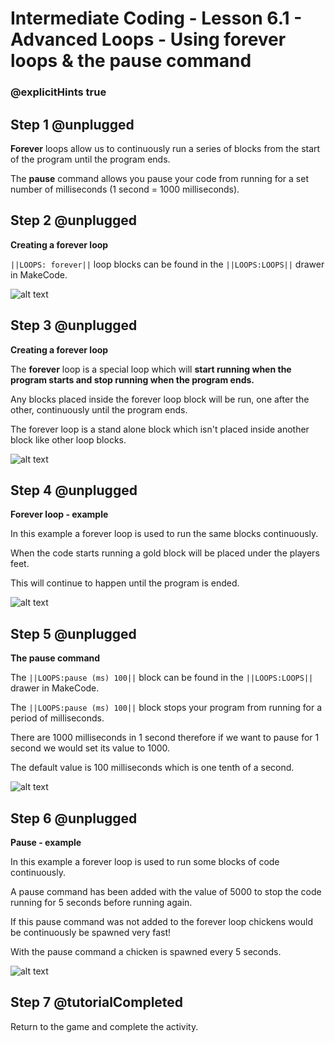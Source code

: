 # Intermediate Coding - Lesson 6.1 - Advanced Loops - Using forever loops & the pause command


### @explicitHints true

## Step 1 @unplugged
**Forever** loops allow us to continuously run a series of blocks from the start of the program until the program ends.

The **pause** command allows you pause your code from running for a set number of milliseconds (1 second = 1000 milliseconds).

## Step 2 @unplugged
**Creating a forever loop**

``||LOOPS: forever||`` loop blocks can be found in the ``||LOOPS:LOOPS||`` drawer in MakeCode.

![alt text](https://intermediate.codingcredentials.com/Lesson6/6.1/images/1.jpg?raw=true "forever")

## Step 3 @unplugged
**Creating a forever loop**

The **forever** loop is a special loop which will **start running when the program starts and stop running when the program ends.**

Any blocks placed inside the forever loop block will be run, one after the other, continuously  until the program ends.

The forever loop is a stand alone block which isn't placed inside another block like other loop blocks.

![alt text](https://intermediate.codingcredentials.com/Lesson6/6.1/images/2.png?raw=true "forever")

## Step 4 @unplugged
**Forever loop - example**

In this example a forever loop is used to run the same blocks continuously.

When the code starts running a gold block will be placed under the players feet.

This will continue to happen until the program is ended.

![alt text](https://intermediate.codingcredentials.com/Lesson6/6.1/images/3.png?raw=true "forever")

## Step 5 @unplugged
**The pause command**

The ``||LOOPS:pause (ms) 100||`` block can be found in the ``||LOOPS:LOOPS||`` drawer in MakeCode.

The ``||LOOPS:pause (ms) 100||`` block stops your program from running for a period of milliseconds. 

There are 1000 milliseconds in 1 second therefore if we want to pause for 1 second we would set its value to 1000.

The default value is 100 milliseconds which is one tenth of a second.

![alt text](https://intermediate.codingcredentials.com/Lesson6/6.1/images/4.jpg?raw=true "forever")

## Step 6 @unplugged
**Pause - example**

In this example a forever loop is used to run some blocks of code continuously.

A pause command has been added with the value of 5000 to stop the code running for 5 seconds before running again.

If this pause command was not added to the forever loop chickens would be continuously be spawned very fast!

With the pause command a chicken is spawned every 5 seconds.

![alt text](https://intermediate.codingcredentials.com/Lesson6/6.1/images/5.png?raw=true "forever")


## Step 7 @tutorialCompleted
Return to the game and complete the activity.